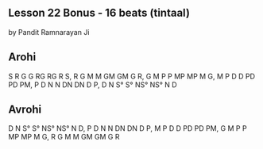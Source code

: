 ## Lesson 22 Bonus - 16 beats (tintaal)

by Pandit Ramnarayan Ji

## Arohi

S R G G RG RG R S,
R G M M GM GM G R,
G M P P MP MP M G,
M P D D PD PD PM,
P D N N DN DN D P,
D N S° S° NS° NS° N D

## Avrohi

D N S° S° NS° NS° N D,
P D N N DN DN D P,
M P D D PD PD PM,
G M P P MP MP M G,
R G M M GM GM G R